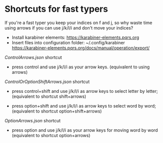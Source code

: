 # Shortcuts for fast typers

If you're a fast typer you keep your indices on f and j, so why waste time using arrows if you can use j/k/l/i and don't move your indices?

* Install karabiner elements: https://karabiner-elements.pqrs.org
* Insert files into configuration folder:  ~/.config/karabiner https://karabiner-elements.pqrs.org/docs/manual/operation/export/

_ControlArrows.json_ shortcut
- press control and use j/k/l/i as your arrow keys. 
(equivalent to using arrows)


_ControlOrOptionShiftArrows.json_ shortcut
- press control+shift and use j/k/l/i as arrow keys to select letter by letter;
(equivalent to shortcut shift+arrows)

- press option+shift and use j/k/l/i as arrow keys to select word by word;
(equivalent to shortcut option+shift+arrows)


_OptionArrows.json_ shortcut
- press option and use j/k/l/i as your arrow keys for moving word by word
(equivalent to shortcut option+arrows)
